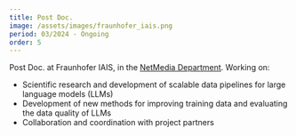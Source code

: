 ```yaml
---
title: Post Doc. 
image: /assets/images/fraunhofer_iais.png
period: 03/2024 - Ongoing
order: 5
---
```

Post Doc. at Fraunhofer IAIS, in the [NetMedia Department](https://www.iais.fraunhofer.de/de/institut/abteilungen/netmedia.html). Working on:
- Scientific research and development of scalable data pipelines for large language models (LLMs) 
- Development of new methods for improving training data and evaluating the data quality of LLMs 
- Collaboration and coordination with project partners 
